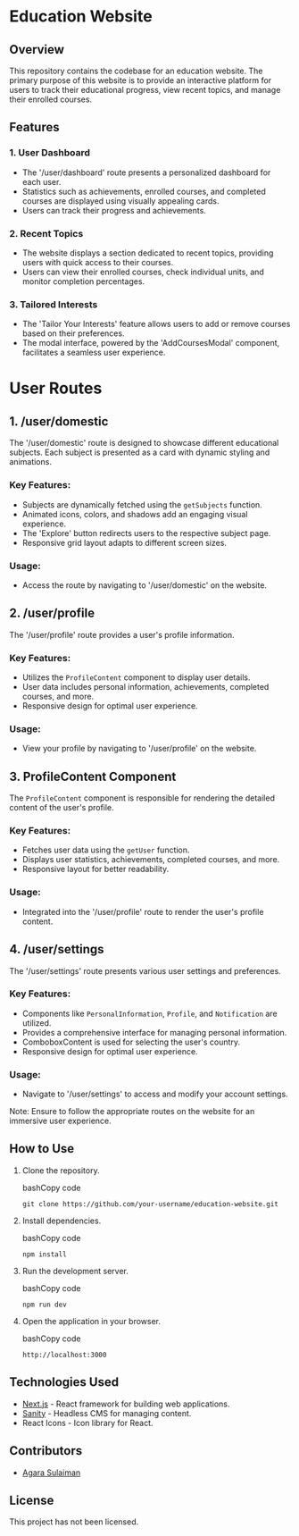 # Education Website

## Overview

This repository contains the codebase for an education website. The primary purpose of this website is to provide an interactive platform for users to track their educational progress, view recent topics, and manage their enrolled courses.

## Features

### 1\. User Dashboard

- The '/user/dashboard' route presents a personalized dashboard for each user.
- Statistics such as achievements, enrolled courses, and completed courses are displayed using visually appealing cards.
- Users can track their progress and achievements.

### 2\. Recent Topics

- The website displays a section dedicated to recent topics, providing users with quick access to their courses.
- Users can view their enrolled courses, check individual units, and monitor completion percentages.

### 3\. Tailored Interests

- The 'Tailor Your Interests' feature allows users to add or remove courses based on their preferences.
- The modal interface, powered by the 'AddCoursesModal' component, facilitates a seamless user experience.

# User Routes

## 1\. /user/domestic

The '/user/domestic' route is designed to showcase different educational subjects. Each subject is presented as a card with dynamic styling and animations.

### Key Features:

- Subjects are dynamically fetched using the `getSubjects` function.
- Animated icons, colors, and shadows add an engaging visual experience.
- The 'Explore' button redirects users to the respective subject page.
- Responsive grid layout adapts to different screen sizes.

### Usage:

- Access the route by navigating to '/user/domestic' on the website.

## 2\. /user/profile

The '/user/profile' route provides a user's profile information.

### Key Features:

- Utilizes the `ProfileContent` component to display user details.
- User data includes personal information, achievements, completed courses, and more.
- Responsive design for optimal user experience.

### Usage:

- View your profile by navigating to '/user/profile' on the website.

## 3\. ProfileContent Component

The `ProfileContent` component is responsible for rendering the detailed content of the user's profile.

### Key Features:

- Fetches user data using the `getUser` function.
- Displays user statistics, achievements, completed courses, and more.
- Responsive layout for better readability.

### Usage:

- Integrated into the '/user/profile' route to render the user's profile content.

## 4\. /user/settings

The '/user/settings' route presents various user settings and preferences.

### Key Features:

- Components like `PersonalInformation`, `Profile`, and `Notification` are utilized.
- Provides a comprehensive interface for managing personal information.
- ComboboxContent is used for selecting the user's country.
- Responsive design for optimal user experience.

### Usage:

- Navigate to '/user/settings' to access and modify your account settings.

Note: Ensure to follow the appropriate routes on the website for an immersive user experience.

## How to Use

1.  Clone the repository.

    bashCopy code

    `git clone https://github.com/your-username/education-website.git`

2.  Install dependencies.

    bashCopy code

    `npm install`

3.  Run the development server.

    bashCopy code

    `npm run dev`

4.  Open the application in your browser.

    bashCopy code

    `http://localhost:3000`

## Technologies Used

- [Next.js](https://nextjs.org/) - React framework for building web applications.
- [Sanity](https://www.sanity.io/) - Headless CMS for managing content.
- React Icons - Icon library for React.

## Contributors

- [Agara Sulaiman](https://github.com/airplaneboy)

## License

This project has not been licensed.

